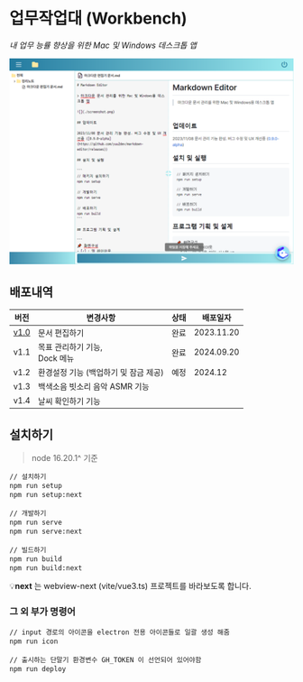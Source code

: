 # 업무작업대 (Workbench)
_내 업무 능률 향상을 위한 Mac 및 Windows 데스크톱 앱_

![](./screenshot.png)

## 배포내역
| 버전 | 변경사항 | 상태 | 배포일자 |
|-------|-----------------------|-------|-------|
| [v1.0](https://github.com/minsang8332/workbench/releases)  | 문서 편집하기 | 완료 |  2023.11.20 |
| v1.1   |  목표 관리하기 기능, <br> Dock 메뉴  <br> | 완료 | 2024.09.20 |
| v1.2   | 환경설정 기능 (백업하기 및 잠금 제공) | 예정 | 2024.12 |
| v1.3   | 백색소음 빗소리 음악 ASMR 기능 |  |  |
| v1.4   | 날씨 확인하기 기능 |  |  |

## 설치하기
> node 16.20.1^ 기준

```
// 설치하기
npm run setup
npm run setup:next

// 개발하기
npm run serve
npm run serve:next

// 빌드하기
npm run build
npm run build:next
```
💡**next** 는 webview-next (vite/vue3.ts) 프로젝트를 바라보도록 합니다.

### 그 외 부가 명령어
```
// input 경로의 아이콘을 electron 전용 아이콘들로 일괄 생성 해줌
npm run icon

// 출시하는 단말기 환경변수 GH_TOKEN 이 선언되어 있어야함
npm run deploy
```
